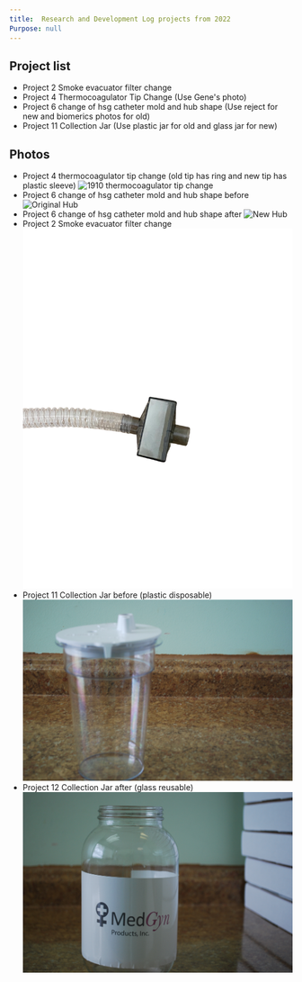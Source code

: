 ```yaml
---
title:  Research and Development Log projects from 2022
Purpose: null
---
```




## Project list
* Project 2 Smoke evacuator filter change
* Project 4 Thermocoagulator Tip Change (Use Gene's photo)
* Project 6 change of hsg catheter mold and hub shape (Use reject for new and biomerics photos for old)
* Project 11 Collection Jar (Use plastic jar for old and glass jar for new)

## Photos
* Project 4 thermocoagulator tip change (old tip has ring and new tip has plastic sleeve) ![1910 thermocoagulator tip change](/assets/images/IMG_2302.jpg)
* Project 6 change of hsg catheter mold and hub shape before ![Original Hub](/assets/images/DSC_0071.JPG)
* Project 6 change of hsg catheter mold and hub shape after ![New Hub](/assets//images/DSC_0072.JPG)
* Project 2 Smoke evacuator filter change ![New Filter](/assets/images/Smoke%20Evacuator%20Filter.png)
* Project 11 Collection Jar before (plastic disposable) ![Plastic Jar](/assets/images/DSC_0074.JPG)
* Project 12 Collection Jar after (glass reusable) ![Glass Jar](/assets/images/DSC_0073.JPG)
